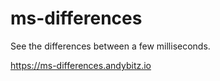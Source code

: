 # ms-differences

See the differences between a few milliseconds.

https://ms-differences.andybitz.io
